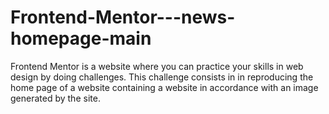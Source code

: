 # Frontend-Mentor---news-homepage-main
Frontend Mentor is a website where you can practice your skills in web design by doing challenges. This challenge consists in in reproducing the home page of a website containing a website in accordance with an image generated by the site. 
